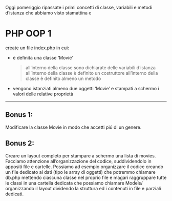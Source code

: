Oggi pomeriggio ripassate i primi concetti di classe, variabili e metodi d’istanza che abbiamo visto stamattina e 

# PHP OOP 1

create un file index.php in cui:

- è definita una classe ‘Movie’
    > all’interno della classe sono dichiarate delle variabili d’istanza
    > all’interno della classe è definito un costruttore
    > all’interno della classe è definito almeno un metodo

- vengono istanziati almeno due oggetti ‘Movie’ e stampati a schermo i valori delle relative proprietà

***

## Bonus 1:
Modificare la classe Movie in modo che accetti piú di un genere.

## Bonus 2:
Creare un layout completo per stampare a schermo una lista di movies.
Facciamo attenzione all’organizzazione del codice, suddividendolo in appositi file e cartelle. Possiamo ad esempio organizzare il codice
creando un file dedicato ai dati (tipo le array di oggetti) che potremmo chiamare db.php
mettendo ciascuna classe nel proprio file e magari raggruppare tutte le classi in una cartella dedicata che possiamo chiamare Models/
organizzando il layout dividendo la struttura ed i contenuti in file e parziali dedicati.